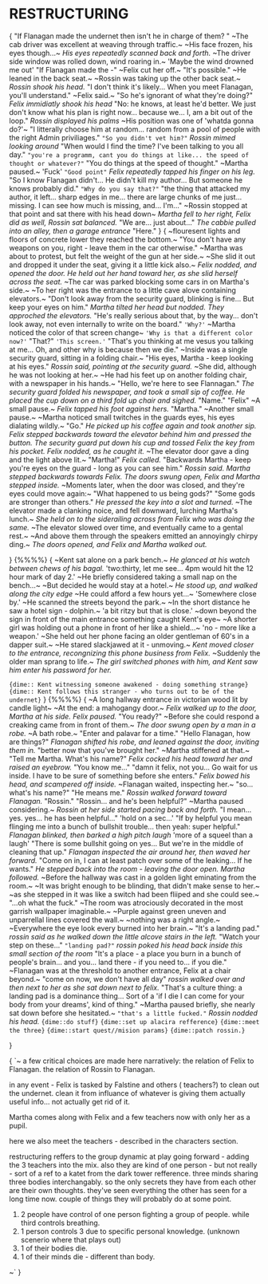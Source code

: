 # RESTRUCTURING

{
"If Flanagan made the undernet then isn't he in charge of them? "
~The cab driver was excellent at weaving through traffic.~
~His face frozen, his eyes though...~
*His eyes repeatedly scanned back and forth.*
~The driver side window was rolled down, wind roaring in.~
'Maybe the wind drowned me out'
"If Flanagan made the -"
~Felix cut her off.~
"It's possible."
~He leaned in the back seat.~
~Rossin was taking up the other back seat.~
*Rossin shook his head.*
"I don't think it's likely...
When you meet Flanagan, you'll understand."
~Felix said.~
"So he's ignorant of what they're doing?"
*Felix immidiatly shook his head*
"No: he knows, at least he'd better.
We just don't know what his plan is right now...
because we...
I, am a bit out of the loop."
*Rossin displayed his palms*
~His position was one of 'whatda gonna do?'~
"I litterally choose him at random...
random from a pool of people with the right Admin priviliages."
`"So you didn't vet him?"`
*Rossin mimed looking around*
"When would I find the time?
I've been talking to you all day."
`"you're a programm, cant you do things at like...
the speed of thought or whatever?"`
"You do things at the speed of thought."
~Martha paused.~
'Fuck'
`"Good point"`
*Felix repeatedly tapped his finger on his leg.*
"So I know Flanagan didn't...
He didn't kill my author...
But someone he knows probably did."
`"Why do you say that?"`
"the thing that attacked my author, it left...
sharp edges in me...
there are large chunks of me just...
missing.
I can see how much is missing, and...
I'm..."
~Rossin stopped at that point and sat there with his head down~
*Martha fell to her right, Felix did as well, Rossin sat balanced.*
"We are...
just about..."
*The cabbie pulled into an alley, then a garage entrance*
"Here."
}
{
~flouresent lights and floors of concrete lower they reached the bottom.~
"You don't have any weapons on you, right - leave them in the car otherwise."
~Martha was about to protest, but felt the weight of the gun at her side.~
~She slid it out and dropped it under the seat, giving it a little kick also.~
*Felix nodded, and opened the door.*
*He held out her hand toward her, as she slid herself across the seat.*
~The car was parked blocking some cars in on Martha's side.~
~To her right was the entrance to a little cave alove containing elevators.~
"Don't look away from the security guard, blinking is fine...
But keep your eyes on him."
*Martha tilted her head but nodded.*
*They approched the elevators.*
"He's really serious about that, by the way... 
don't look away, not even internally to write on the board."
`'Why?'`
~Martha noticed the color of that screen change~
`'Why is that a different color now?'`
"That?"
`'This screen.'`
"That's you thinking at me vesus you talking at me...
Oh, and other why is because then we die."
~Inside was a single security guard, sitting in a folding chair.~
"His eyes, Martha - keep looking at his eyes."
*Rossin said, pointing at the security guard.*
~She did, although he was not looking at her.~
~He had his feet up on another folding chair, with a newspaper in his hands.~
"Hello, we're here to see Flannagan."
*The security guard folded his newspaper, and took a small sip of coffee.*
*He placed the cup down on a third fold up chair and sighed.*
"Name."
"Felix"
~A small pause.~
*Felix tapped his foot against hers.*
"Martha."
~Another small pause.~
~Martha noticed small twitches in the guards eyes, his eyes dialating wildly.~
"Go."
*He picked up his coffee again and took another sip.*
*Felix stepped backwards toward the elevator behind him and pressed the button.*
*The security guard put down his cup and tossed Felix the key from his pocket.*
*Felix nodded, as he caught it.*
~The elevator door gave a ding and the light above lit.~
"Martha!"
*Felix called.*
"Backwards Martha - keep you're eyes on the guard - long as you can see him."
*Rossin said.*
*Martha stepped backwards towards Felix.*
*The doors swung open, Felix and Martha stepped inside.*
~Moments later, when the door was closed, and they're eyes could move again:~
"What happened to us being gods?"
"Some gods are stronger than others."
*He pressed the key into a slot and turned.*
~The elevator made a clanking noice, and fell downward, lurching Martha's lunch.~
*She held on to the siderailing across from Felix who was doing the same.*
~The elevator slowed over time, and eventually came to a gental rest.~
~And above them through the speakers emitted an annoyingly chirpy ding.~
*The doors opened, and Felix and Martha walked out.*

}
{%%%%}
{
~Kent sat alone on a park bench.~
*He glanced at his watch between chews of his bagal.*
'two:thirty, let me see...
4pm would hit the 12 hour mark of day 2.'
~He briefly considered taking a small nap on the bench...~
~But decided he would stay at a hotel.~
*He stood up, and walked along the city edge*
~He could afford a few hours yet...~
'Somewhere close by.'
~He scanned the streets beyond the park.~
~In the short distance he saw a hotel sign - dolphin.~
'a bit ritzy but that is close.'
~down beyond the sign in front of the main entrance something caught Kent's eye~
~A shorter girl was holding out a phone in front of her like a shield...~
'no - more like a weapon.'
~She held out her phone facing an older gentleman of 60's in a dapper suit.~
~He stared slackjawed at it - unmoving.~
*Kent moved closer to the entrance, recongnizing this phone business from Felix.*
~Suddenly the older man sprang to life.~
*The girl switched phones with him, and Kent saw him enter his password for her.*

`{dime:: Kent witnessing someone awakened - doing something strange}`
`{dime:: Kent follows this stranger - who turns out to be of the undernet}`
}
{%%%%}
{
~A long hallway entrance in victorian wood lit by candle light~
~At the end: a mahogangy door.~
*Felix walked up to the door, Martha at his side.*
*Felix paused.*
"You ready?"
~Before she could respond a creaking came from in front of them.~
*The door swung open by a man in a robe.*
~A bath robe.~
"Enter and palavar for a time."
"Hello Flanagan, how are things?"
*Flanagan shifted his robe, and leaned against the door, inviting them in.*
"better now that you've brought her."
~Martha stiffened at that.~
"Tell me Martha.
What's his name?"
*Felix cocked his head toward her and raised an eyebrow.*
"You know me..."
"damn it felix, not you...
Go wait for us inside.
I have to be sure of something before she enters."
*Felix bowed his head, and scampered off inside.*
~Flanagan waited, inspecting her.~
"so... what's his name?"
"He means me."
*Rossin walked forward toward Flanagan.*
"Rossin."
"Rossin... and he's been helpful?"
~Martha paused considering.~
*Rossin at her side started pacing back and forth.*
"I mean...
yes.
yes...
he has been helpful..."
'hold on a sec...'
"If by helpful you mean flinging me into a bunch of bullshit trouble...
then yeah: super helpful."
*Flanagan blinked, then barked a high pitch laugh*
'more of a squeel than a laugh'
"There is some bullshit going on yes...
But we're in the middle of cleaning that up."
*Flanagan inspected the air around her, then waved her forward.*
"Come on in, I can at least patch over some of the leaking...
If he wants."
*He stepped back into the room - leaving the door open.*
*Martha followed.*
~Before the hallway was cast in a golden light eminating from the room.~
~It was bright enough to be blinding, that didn't make sense to her.~
~as she stepped in it was like a switch had been fliiped and she could see.~
"...oh what the fuck."
~The room was atrociously decorated in the most garrish wallpaper imaginable.~
~Purple against green uneven and unparrellal lines covered the wall.~
~nothing was a right angle.~
~Everywhere the eye look every burned into her brain.~
"It's a landing pad."
*rossin said as he walked down the little alcove stairs in the left.*
"Watch your step on these..."
`"landing pad?"`
*rossin poked his head back inside this small section of the room*
"It's a place - a place you burn in a bunch of people's brain...
and you...
land there - if you need to...
if you die."
~Flanagan was at the threshold to another entrance, Felix at a chair beyond.~
"come on now, we don't have all day"
*rossin walked over and then next to her as she sat down next to felix.*
"That's a culture thing: a landing pad is a dominance thing...
Sort of a 'if I die I can come for your body from your dreams', kind of thing."
~Martha paused briefly, she nearly sat down before she hesitated.~
`"that's a little fucked."`
*Rossin nodded his head.*
`{dime::do stuff}`
`{dime::set up alacira refference}`
`{dime::meet the three}`
`{dime::start quest//mision params}`
`{dime::patch rossin.}`

}



{
`~
a few critical choices are made here narratively:
the relation of Felix to Flanagan.
the relation of Rossin to Flanagan.


in any event - Felix is tasked by Falstine and others ( teachers?) to clean out the undernet.
clean it from influance of whatever is giving them actually useful info...
not actually get rid of it.

Martha comes along with Felix and a few teachers now with only her as a pupil.

here we also meet the teachers - described in the characters section.

restructuring reffers to the group dynamic at play going forward - adding the 3 teachers into the mix.
also they are kind of one person - but not really - sort of a ref to a katet from the dark tower refference.
three minds sharing three bodies interchangably.
so the only secrets they have from each other are their own thoughts.
they've seen everything the other has seen for a long time now.
couple of things they will probably do at some point.
1. 2 people have control of one person fighting a group of people. while third controls breathing.
2. 1 person controls 3 due to specific personal knowledge. (unknown scenerio where that plays out)
3. 1 of their bodies die.
4. 1 of their minds die - different than body.


~`
}
